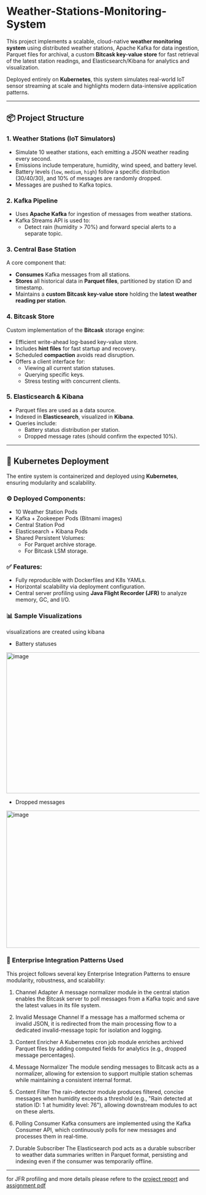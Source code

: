 # Weather-Stations-Monitoring-System

This project implements a scalable, cloud-native **weather monitoring system** using distributed weather stations, Apache Kafka for data ingestion, Parquet files for archival, a custom **Bitcask key-value store** for fast retrieval of the latest station readings, and Elasticsearch/Kibana for analytics and visualization.

Deployed entirely on **Kubernetes**, this system simulates real-world IoT sensor streaming at scale and highlights modern data-intensive application patterns.

---

## 📦 Project Structure

### 1. Weather Stations (IoT Simulators)
- Simulate 10 weather stations, each emitting a JSON weather reading every second.
- Emissions include temperature, humidity, wind speed, and battery level.
- Battery levels (`low`, `medium`, `high`) follow a specific distribution (30/40/30), and 10% of messages are randomly dropped.
- Messages are pushed to Kafka topics.

### 2. Kafka Pipeline
- Uses **Apache Kafka** for ingestion of messages from weather stations.
- Kafka Streams API is used to:
  - Detect rain (humidity > 70%) and forward special alerts to a separate topic.

### 3. Central Base Station
A core component that:
- **Consumes** Kafka messages from all stations.
- **Stores** all historical data in **Parquet files**, partitioned by station ID and timestamp.
- Maintains a **custom Bitcask key-value store** holding the **latest weather reading per station**.

### 4. Bitcask Store
Custom implementation of the **Bitcask** storage engine:
- Efficient write-ahead log-based key-value store.
- Includes **hint files** for fast startup and recovery.
- Scheduled **compaction** avoids read disruption.
- Offers a client interface for:
  - Viewing all current station statuses.
  - Querying specific keys.
  - Stress testing with concurrent clients.

### 5. Elasticsearch & Kibana
- Parquet files are used as a data source.
- Indexed in **Elasticsearch**, visualized in **Kibana**.
- Queries include:
  - Battery status distribution per station.
  - Dropped message rates (should confirm the expected 10%).

---

## 🚀 Kubernetes Deployment

The entire system is containerized and deployed using **Kubernetes**, ensuring modularity and scalability.

### ⚙️ Deployed Components:
- 10 Weather Station Pods
- Kafka + Zookeeper Pods (Bitnami images)
- Central Station Pod
- Elasticsearch + Kibana Pods
- Shared Persistent Volumes:
  - For Parquet archive storage.
  - For Bitcask LSM storage.

### ✅ Features:
- Fully reproducible with Dockerfiles and K8s YAMLs.
- Horizontal scalability via deployment configuration.
- Central server profiling using **Java Flight Recorder (JFR)** to analyze memory, GC, and I/O.

### 📊 Sample Visualizations
visualizations are created using kibana 
- Battery statuses
<img width="789" height="368" alt="image" src="https://github.com/user-attachments/assets/d6fdc59f-a2b6-4039-9466-ef82687e81c4" />

- Dropped messages
<img width="791" height="358" alt="image" src="https://github.com/user-attachments/assets/8dca9c37-46ae-49ac-937a-a2b107086a01" />

### 🧩 Enterprise Integration Patterns Used
This project follows several key Enterprise Integration Patterns to ensure modularity, robustness, and scalability:

1. Channel Adapter
A message normalizer module in the central station enables the Bitcask server to poll messages from a Kafka topic and save the latest values in its file system.

2. Invalid Message Channel
If a message has a malformed schema or invalid JSON, it is redirected from the main processing flow to a dedicated invalid-message topic for isolation and logging.

3. Content Enricher
A Kubernetes cron job module enriches archived Parquet files by adding computed fields for analytics (e.g., dropped message percentages).

4. Message Normalizer
The module sending messages to Bitcask acts as a normalizer, allowing for extension to support multiple station schemas while maintaining a consistent internal format.

5. Content Filter
The rain-detector module produces filtered, concise messages when humidity exceeds a threshold (e.g.,
"Rain detected at station ID: 1 at humidity level: 76"), allowing downstream modules to act on these alerts.

6. Polling Consumer
Kafka consumers are implemented using the Kafka Consumer API, which continuously polls for new messages and processes them in real-time.

7. Durable Subscriber
The Elasticsearch pod acts as a durable subscriber to weather data summaries written in Parquet format, persisting and indexing even if the consumer was temporarily offline.

---

for JFR profiling and more details please refere to the [project report](docs/DDIA_Project_report.pdf) and [assignment pdf](docs/Project_assignment.pdf)
